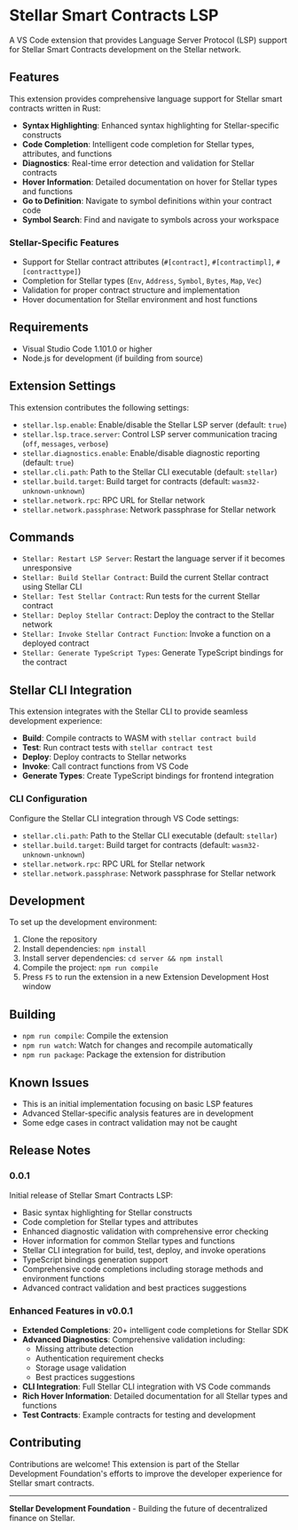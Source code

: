 # Stellar Smart Contracts LSP

A VS Code extension that provides Language Server Protocol (LSP) support for Stellar Smart Contracts development on the Stellar network.

## Features

This extension provides comprehensive language support for Stellar smart contracts written in Rust:

- **Syntax Highlighting**: Enhanced syntax highlighting for Stellar-specific constructs
- **Code Completion**: Intelligent code completion for Stellar types, attributes, and functions
- **Diagnostics**: Real-time error detection and validation for Stellar contracts
- **Hover Information**: Detailed documentation on hover for Stellar types and functions
- **Go to Definition**: Navigate to symbol definitions within your contract code
- **Symbol Search**: Find and navigate to symbols across your workspace

### Stellar-Specific Features

- Support for Stellar contract attributes (`#[contract]`, `#[contractimpl]`, `#[contracttype]`)
- Completion for Stellar types (`Env`, `Address`, `Symbol`, `Bytes`, `Map`, `Vec`)
- Validation for proper contract structure and implementation
- Hover documentation for Stellar environment and host functions

## Requirements

- Visual Studio Code 1.101.0 or higher
- Node.js for development (if building from source)

## Extension Settings

This extension contributes the following settings:

- `stellar.lsp.enable`: Enable/disable the Stellar LSP server (default: `true`)
- `stellar.lsp.trace.server`: Control LSP server communication tracing (`off`, `messages`, `verbose`)
- `stellar.diagnostics.enable`: Enable/disable diagnostic reporting (default: `true`)
- `stellar.cli.path`: Path to the Stellar CLI executable (default: `stellar`)
- `stellar.build.target`: Build target for contracts (default: `wasm32-unknown-unknown`)
- `stellar.network.rpc`: RPC URL for Stellar network
- `stellar.network.passphrase`: Network passphrase for Stellar network

## Commands

- `Stellar: Restart LSP Server`: Restart the language server if it becomes unresponsive
- `Stellar: Build Stellar Contract`: Build the current Stellar contract using Stellar CLI
- `Stellar: Test Stellar Contract`: Run tests for the current Stellar contract
- `Stellar: Deploy Stellar Contract`: Deploy the contract to the Stellar network
- `Stellar: Invoke Stellar Contract Function`: Invoke a function on a deployed contract
- `Stellar: Generate TypeScript Types`: Generate TypeScript bindings for the contract

## Stellar CLI Integration

This extension integrates with the Stellar CLI to provide seamless development experience:

- **Build**: Compile contracts to WASM with `stellar contract build`
- **Test**: Run contract tests with `stellar contract test`
- **Deploy**: Deploy contracts to Stellar networks
- **Invoke**: Call contract functions from VS Code
- **Generate Types**: Create TypeScript bindings for frontend integration

### CLI Configuration

Configure the Stellar CLI integration through VS Code settings:

- `stellar.cli.path`: Path to the Stellar CLI executable (default: `stellar`)
- `stellar.build.target`: Build target for contracts (default: `wasm32-unknown-unknown`)
- `stellar.network.rpc`: RPC URL for Stellar network
- `stellar.network.passphrase`: Network passphrase for Stellar network

## Development

To set up the development environment:

1. Clone the repository
2. Install dependencies: `npm install`
3. Install server dependencies: `cd server && npm install`
4. Compile the project: `npm run compile`
5. Press `F5` to run the extension in a new Extension Development Host window

## Building

- `npm run compile`: Compile the extension
- `npm run watch`: Watch for changes and recompile automatically
- `npm run package`: Package the extension for distribution

## Known Issues

- This is an initial implementation focusing on basic LSP features
- Advanced Stellar-specific analysis features are in development
- Some edge cases in contract validation may not be caught

## Release Notes

### 0.0.1

Initial release of Stellar Smart Contracts LSP:
- Basic syntax highlighting for Stellar constructs
- Code completion for Stellar types and attributes
- Enhanced diagnostic validation with comprehensive error checking
- Hover information for common Stellar types and functions
- Stellar CLI integration for build, test, deploy, and invoke operations
- TypeScript bindings generation support
- Comprehensive code completions including storage methods and environment functions
- Advanced contract validation and best practices suggestions

### Enhanced Features in v0.0.1
- **Extended Completions**: 20+ intelligent code completions for Stellar SDK
- **Advanced Diagnostics**: Comprehensive validation including:
  - Missing attribute detection
  - Authentication requirement checks
  - Storage usage validation
  - Best practices suggestions
- **CLI Integration**: Full Stellar CLI integration with VS Code commands
- **Rich Hover Information**: Detailed documentation for all Stellar types and functions
- **Test Contracts**: Example contracts for testing and development

## Contributing

Contributions are welcome! This extension is part of the Stellar Development Foundation's efforts to improve the developer experience for Stellar smart contracts.

---

**Stellar Development Foundation** - Building the future of decentralized finance on Stellar.

